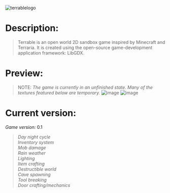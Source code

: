 ![terrablelogo](https://user-images.githubusercontent.com/103279302/218454351-f73efbc9-fb94-4352-9efa-ffeebb4a0180.png)
# Description:
>Terrable is an open world 2D sandbox game inspired by Minecraft and Terraria.
It is created using the open-source game-development application framework: LibGDX.

 # Preview:
 >NOTE: *The game is currently in an unfinished state. Many of the textures featured below are temporary.*
![image](https://user-images.githubusercontent.com/103279302/224699376-50d345e6-2674-45a9-bf0f-254323ee3e7f.png)
![image](https://user-images.githubusercontent.com/103279302/224698919-522b14db-15c7-40ff-b375-bbc6d70142ea.png)

# Current version:
*Game version:* 0.1<br>
>*Day night cycle*<br>
>*Inventory system*<br>
>*Mob damage*<br>
>*Rain weather*<br>
>*Lighting*<br>
>*Item crafting*<br>
>*Destructible world*<br>
>*Cave spawning*<br>
>*Tool breaking*<br>
>*Door crafting/mechanics*<br>
